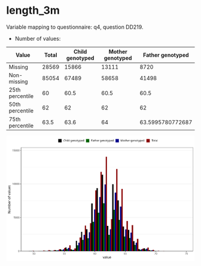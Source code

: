 # length_3m
Variable mapping to questionnaire: q4, question DD219.
- Number of values:

| Value | Total | Child genotyped | Mother genotyped | Father genotyped |
| ----- | ----- | --------------- | ---------------- | ---------------- |
| Missing | 28569 | 15866 | 13111 | 8720 |
| Non-missing | 85054 | 67489 | 58658 | 41498 |
| 25th percentile | 60 | 60.5 | 60.5 | 60.5 |
| 50th percentile | 62 | 62 | 62 | 62 |
| 75th percentile | 63.5 | 63.6 | 64 | 63.5995780772687 |



![](length_3m_n.png)



